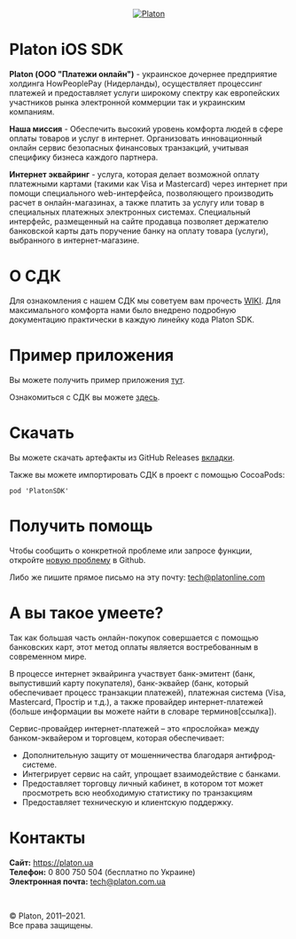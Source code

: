 <p align="center">
  <a href="https://platon.ua">
      <img src ="https://platon.ua/wp-content/uploads/2020/01/logo-psp-platon-2.svg" alt="Platon"/>
  </a>
</p>

Platon iOS SDK
=======================================

**Platon (ООО "Платежи онлайн")** - украинское дочернее предприятие холдинга HowPeoplePay (Нидерланды), осуществляет процессинг платежей и предоставляет услуги широкому спектру как европейских участников рынка электронной коммерции так и украинским компаниям.

**Наша миссия** - Обеспечить высокий уровень комфорта людей в сфере оплаты товаров и услуг в интернет. Организовать инновационный онлайн сервис безопасных финансовых транзакций, учитывая специфику бизнеса каждого партнера.

**Интернет эквайринг** - услуга, которая делает возможной оплату платежными картами (такими как Visa и Mastercard) через интернет при помощи специального web-интерфейса, позволяющего производить расчет в онлайн-магазинах, а также платить за услугу или товар в специальных платежных электронных системах. Специальный интерфейс, размещенный на сайте продавца позволяет держателю банковской карты дать поручение банку на оплату товара (услуги), выбранного в интернет-магазине.

О СДК
=================

Для ознакомления с нашем СДК мы советуем вам прочесть [WIKI](https://github.com/platonline/platon_ios_sdk/wiki). Для максимального комфорта нами было внедрено подробную документацию практически в каждую линейку кода Platon SDK.

Пример приложения
=================

Вы можете получить пример приложения [тут](https://github.com/platonline/platon_ios_sdk).

Ознакомиться с СДК вы можете [здесь](https://github.com/platonline/platon_ios_sdk/wiki).

Скачать
=======

Вы можете скачать артефакты из GitHub Releases [вкладки](https://github.com/platonline/platon_ios_sdk/releases).

Также вы можете импортировать СДК в проект с помощью CocoaPods:

```
pod 'PlatonSDK'
```

Получить помощь
===============

Чтобы сообщить о конкретной проблеме или запросе функции, откройте [новую проблему](https://github.com/platonline/platon_ios_sdk/issues/new) в Github.

Либо же пишите прямое письмо на эту почту: [tech@platonline.com](mailto:tech@platonline.com)
 
А вы такое умеете?
==================

Так как большая часть онлайн-покупок совершается с помощью банковских карт, этот метод оплаты является востребованным в современном мире.

В процессе интернет эквайринга участвует банк-эмитент (банк, выпустивший карту покупателя), банк-эквайер (банк, который обеспечивает процесс транзакции платежей), платежная система (Visa, Mastercard, Простір и т.д.), а также провайдер интернет-платежей (больше информации вы можете найти в словаре терминов[ссылка]).

Сервис-провайдер интернет-платежей – это «прослойка» между банком-эквайером и торговцем, которая обеспечивает:
* Дополнительную защиту от мошенничества благодаря антифрод-системе.
* Интегрирует сервис на сайт, упрощает взаимодействие с банками.
* Предоставляет торговцу личный кабинет, в котором тот может просмотреть всю необходимую статистику по транзакциям
* Предоставляет техническую и клиентскую поддержку.



Контакты
========

**Сайт:** https://platon.ua  
**Телефон:** 0 800 750 504 (бесплатно по Украине)  
**Электронная почта:** [tech@platon.com.ua](mailto:tech@platon.com.ua)

<br/>

© Platon, 2011–2021.  
Все права защищены.
